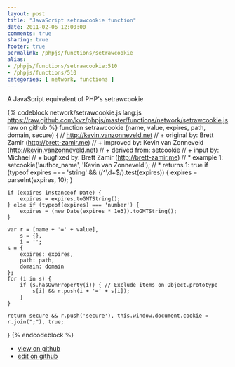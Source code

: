 ```yaml
---
layout: post
title: "JavaScript setrawcookie function"
date: 2011-02-06 12:00:00
comments: true
sharing: true
footer: true
permalink: /phpjs/functions/setrawcookie
alias:
- /phpjs/functions/setrawcookie:510
- /phpjs/functions/510
categories: [ network, functions ]
---
```

A JavaScript equivalent of PHP's setrawcookie
<!-- more -->
{% codeblock network/setrawcookie.js lang:js https://raw.github.com/kvz/phpjs/master/functions/network/setrawcookie.js raw on github %}
function setrawcookie (name, value, expires, path, domain, secure) {
    // http://kevin.vanzonneveld.net
    // +   original by: Brett Zamir (http://brett-zamir.me)
    // +   improved by: Kevin van Zonneveld (http://kevin.vanzonneveld.net)
    // +   derived from: setcookie
    // +   input by: Michael
    // +   bugfixed by: Brett Zamir (http://brett-zamir.me)
    // *     example 1: setcookie('author_name', 'Kevin van Zonneveld');
    // *     returns 1: true
    if (typeof expires === 'string' && (/^\d+$/).test(expires)) {
        expires = parseInt(expires, 10);
    }

    if (expires instanceof Date) {
        expires = expires.toGMTString();
    } else if (typeof(expires) === 'number') {
        expires = (new Date(expires * 1e3)).toGMTString();
    }

    var r = [name + '=' + value],
        s = {},
        i = '';
    s = {
        expires: expires,
        path: path,
        domain: domain
    };
    for (i in s) {
        if (s.hasOwnProperty(i)) { // Exclude items on Object.prototype
            s[i] && r.push(i + '=' + s[i]);
        }
    }

    return secure && r.push('secure'), this.window.document.cookie = r.join(";"), true;
}
{% endcodeblock %}
<ul>
 <li><a href="https://github.com/kvz/phpjs/blob/master/functions/network/setrawcookie.js">view on github</a></li>
 <li><a href="https://github.com/kvz/phpjs/edit/master/functions/network/setrawcookie.js">edit on github</a></li>
</ul>
